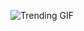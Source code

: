 ![Trending GIF](https://media0.giphy.com/media/v1.Y2lkPThiYjIxNzcyczYxdzhkaW44MzlpZWk3cDdvaGhuaWJsa245dmszbXQ2ZjlndnlldCZlcD12MV9naWZzX3NlYXJjaCZjdD1n/wQAbcl6iDnawokpLj9/giphy.gif)
